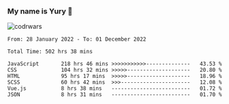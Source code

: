 ### My name is Yury 👋 
![codrwars](https://www.codewars.com/users/litury/badges/micro) 


<!--START_SECTION:waka-->

```text
From: 28 January 2022 - To: 01 December 2022

Total Time: 502 hrs 38 mins

JavaScript       218 hrs 46 mins >>>>>>>>>>>--------------   43.53 %
CSS              104 hrs 32 mins >>>>>--------------------   20.80 %
HTML             95 hrs 17 mins  >>>>>--------------------   18.96 %
SCSS             60 hrs 42 mins  >>>----------------------   12.08 %
Vue.js           8 hrs 38 mins   -------------------------   01.72 %
JSON             8 hrs 31 mins   -------------------------   01.70 %
```

<!--END_SECTION:waka-->

